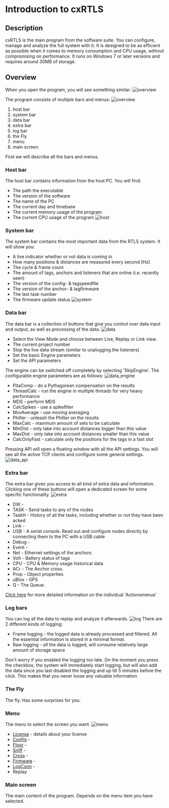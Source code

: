 # Introduction to cxRTLS
## Description
cxRTLS is the main program from the software suite. You can configure, manage and analyze the full system with it.
It is designed to be as efficient as possible when it comes to memory consumption and CPU usage, without compromising on performance.
It runs on Windows 7 or later versions and requires around 30MB of storage.


## Overview
When you open the program, you will see something similar:
![overview](./img/cxRTLS/1_raw.png)

The program consists of multiple bars and menus:
![overview](./img/cxRTLS/1.png)
 1. host bar
 2. system bar
 3. data bar
 4. extra bar
 5. log bar
 6. the Fly
 7. menu
 8. main screen

First we will describe all the bars and menus.
 ### Host bar
 The host bar contains information from the host PC.
 You will find:
  * The path the executable
  * The version of the software
  * The name of the PC
  * The current day and timebase
  * The current memory usage of the program
  * The current CPU usage of the program
 ![host](./img/cxRTLS/1_host.png)


### System bar
The system bar contains the most important data from the RTLS system. It will show you:
 * A live indicator whether or not data is coming in
 * How many positions & distances are measured every second [Hz]
 * The cycle & frame count
 * The amount of tags, anchors and listeners that are online (i.e. recently seen)
 * The version of the config- & tagspeedfile
 * The version of the anchor- & tagfirmware
 * The last task number
 * The firmware update status
![system](./img/cxRTLS/1_system.png)

### Data bar
The data bar is a collection of buttons that give you control over data input and output, as well as processing of the data.
![data](./img/cxRTLS/1_data.png)
 * Select the View Mode and choose between Live, Replay or Link view.
 * The current project number
 * Stop the live data stream (similar to unplugging the listeners)
 * Set the basic Engine parameters
 * Set the API parameters


The engine can be switched off completely by selecting 'SkipEngine'. The configurable engine parameters are as follows:
![data_engine](./img/cxRTLS/1_data_eng.png)
 - PitaComp - do a Pythagorean compensation on the results
 - ThreadCalc - run the engine in multiple threads for very heavy performance
 - MDS - perform MDS
 - CalcSpikes - use a spikefilter
 - MovAverage - use moving averaging
 - Philter - unleash the Philter on the results
 - MaxCalc - maximum amount of sets to be calculate
 - MinDist - only take into account distances bigger than this value
 - MaxDist - only take into account distances smaller than this value
 - CalcOnlyFast - calculate only the positions for the tags in a fast slot


Pressing API will open a floating window with all the API settings.
You will see all the active TCP clients and configure some general settings.
![data_api](./img/cxRTLS/1_data_api.png)

### Extra bar
The extra bar gives you access to all kind of extra data and information. Clicking one of these buttons will open a dedicated screen for some specific functionality.
![extra](./img/cxRTLS/1_extra.png)
- DW -
- TASK - Send tasks to any of the nodes
- TaskH - History of all the tasks, including whether or not they have been acked
- Link -
- USB - A serial console. Read out and configure nodes directly by connecting them to the PC with a USB cable
- Debug -
- Event -
- Net - Ethernet settings of the anchors
- Volt - Battery status of tags
- CPU - CPU & Memory usage historical data
- ACr - The Anchor cross.
- Prop - Object properties
- uBlox - GPS
- Q - The Queue.

[Click here](cxRTLS_actions.html) for more detailed information on the individual 'Actionsmenus'


### Log bars
You can log all the data to replay and analyze it afterwards.
![log](./img/cxRTLS/1_log.png)
There are 2 different kinds of logging:
- Frame logging - the logged data is already processed and filtered. All the essential information is stored in a minimal format.
- Raw logging - *all* the data is logged, will consume relatively large amount of storage space

Don't worry if you enabled the logging too late. On the moment you press the checkbox, the system will immediately start logging, but will also add the data since you last disabled the logging and up till 5 minutes before the click. This makes that you never loose any valuable information.

### The Fly
The fly. Has some surprises for you.

### Menu
The menu to select the screen you want.
![menu](./img/cxRTLS/1_menu.png)
- [License](cxRTLS_license.html) - details about your license
- [Config](cxRTLS_config.html) -
- [Floor](cxRTLS_floor.html) -
- [Sniff](cxRTLS_sniff.html) -
- [Cross](cxRTLS_cross.html) -
- [Firmware](cxRTLS_fwup.html) -
- [LogConn](cxRTLS_logconn.html) -
- Replay


### Main screen
The main content of the program. Depends on the menu item you have selected.
